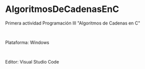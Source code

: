 # AlgoritmosDeCadenasEnC
<p>Primera actividad Programación III "Algoritmos de Cadenas en C"</p><br>
<p>Plataforma: Windows</p><br>
<p>Editor: Visual Studio Code</p><br>
